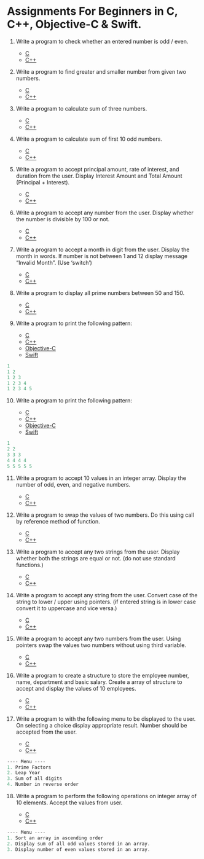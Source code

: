# Assignments For Beginners in C, C++, Objective-C & Swift.



1. Write a program to check whether an entered number is odd / even. 

	-	[C]()
	-	[C++]()

2. Write a program to find greater and smaller number from given two numbers.

	*	[C]()
	*	[C++]()

3. Write a program to calculate sum of three numbers. 

	*	[C]()
	*	[C++]()


4. Write a program to calculate sum of first 10 odd numbers.

	*	[C]()
	*	[C++]()

5. Write a program to accept principal amount, rate of interest, and duration from the user. Display Interest Amount and Total Amount (Principal + Interest).

	*	[C]()
	*	[C++]()

6. Write a program to accept any number from the user. Display whether the number is divisible by 100 or not.

	*	[C]()
	*	[C++]()

7. Write a program to accept a month in digit from the user. Display the month in words. If number is not between 1 and 12 display message “Invalid Month”. (Use ‘switch’)

	*	[C]()
	*	[C++]()

8. Write a program to display all prime numbers between 50 and 150.

	*	[C]()
	*	[C++]()

9. Write a program to print the following pattern: 

	*	[C](/C/ATPatternOne)
	*	[C++](/CPP/ATPatternOne)
	*	[Objective-C](/Objective-C/ATPatternOne)
	*	[Swift](/Swift/ATPatternOne)

```c
1
1 2
1 2 3
1 2 3 4
1 2 3 4 5
```

	

10. Write a program to print the following pattern: 

	*	[C](/C/ATPatternTwo)
	*	[C++](/CPP/ATPatternTwo)
	*	[Objective-C](/Objective-C/ATPatternTwo)
	*	[Swift](/Swift/ATPatternTwo)
	
```c
1 
2 2
3 3 3
4 4 4 4
5 5 5 5 5
```

11. Write a program to accept 10 values in an integer array. Display the number of odd, even, and negative numbers. 

	*	[C]()
	*	[C++]()


12. Write a program to swap the values of two numbers. Do this using call by reference method of function. 

	*	[C]()
	*	[C++]()

13. Write a program to accept any two strings from the user. Display whether both the strings are equal or not. (do not use standard functions.)

	*	[C]()
	*	[C++]()

14. Write a program to accept any string from the user. Convert case of the string to lower / upper using pointers. (if entered string is in lower case convert it to uppercase and vice versa.)

	*	[C]()
	*	[C++]()

15. Write a program to accept any two numbers from the user. Using pointers swap the values two numbers without using third variable. 

	*	[C]()
	*	[C++]()

16. Write a program to create a structure to store the employee number, name, department and basic salary. Create a array of structure to accept and display the values of 10 employees. 

	*	[C]()
	*	[C++]()

17. Write a program to with the following menu to be displayed to the user. On selecting a choice display appropriate result. Number should be accepted from the user. 
	
	*	[C]()
	*	[C++]()

```c
---- Menu ----
1. Prime Factors 
2. Leap Year 
3. Sum of all digits 
4. Number in reverse order 
```
	
	

18. Write a program to perform the following operations on integer array of 10 elements. Accept the values from user. 
	
	*	[C]()
	*	[C++]()
	
```c
---- Menu ----
1. Sort an array in ascending order 
2. Display sum of all odd values stored in an array.
3. Display number of even values stored in an array.
```
	
	
	  








